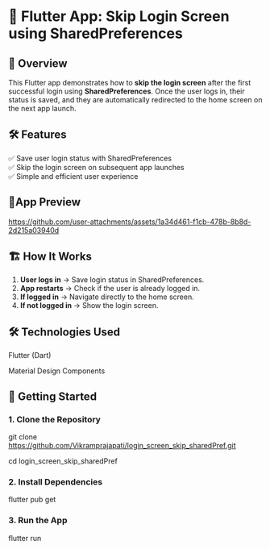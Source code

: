 # 🚀 Flutter App: Skip Login Screen using SharedPreferences  

## 📌 Overview  
This Flutter app demonstrates how to **skip the login screen** after the first successful login using **SharedPreferences**. Once the user logs in, their status is saved, and they are automatically redirected to the home screen on the next app launch.  

## 🛠️ Features  
✅ Save user login status with SharedPreferences  
✅ Skip the login screen on subsequent app launches  
✅ Simple and efficient user experience  

## 📸App Preview


https://github.com/user-attachments/assets/1a34d461-f1cb-478b-8b8d-2d215a03940d



## 🏗️ How It Works  
1. **User logs in** → Save login status in SharedPreferences.  
2. **App restarts** → Check if the user is already logged in.  
3. **If logged in** → Navigate directly to the home screen.  
4. **If not logged in** → Show the login screen.  

## 🛠️ Technologies Used

Flutter (Dart)

Material Design Components

## 🚀 Getting Started

### 1. Clone the Repository

git clone https://github.com/Vikramprajapati/login_screen_skip_sharedPref.git

cd login_screen_skip_sharedPref

### 2. Install Dependencies

flutter pub get

### 3. Run the App

flutter run 
